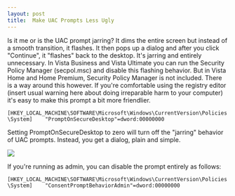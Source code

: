```yaml
---
layout: post
title:  Make UAC Prompts Less Ugly
---
```

Is it me or is the UAC prompt jarring? It dims the entire screen but instead of a smooth transition, it flashes. It then pops up a dialog and after you click "Continue", it "flashes" back to the desktop. It's jarring and entirely unnecessary. In Vista Business and Vista Ultimate you can run the Security Policy Manager (secpol.msc) and disable this flashing behavior. But in Vista Home and Home Premium, Security Policy Manager is not included. There is a way around this however. If you're comfortable using the registry editor (insert usual warning here about doing irreparable harm to your computer) it's easy to make this prompt a bit more friendlier.

`[HKEY_LOCAL_MACHINE\SOFTWARE\Microsoft\Windows\CurrentVersion\Policies\System]   
"PromptOnSecureDesktop"=dword:00000000`

Setting PromptOnSecureDesktop to zero will turn off the "jarring" behavior of UAC prompts. Instead, you get a dialog, plain and simple.

![](http://s3.amazonaws.com/BlueOnionSoftware/Blog/uac.png)

If you're running as admin, you can disable the prompt entirely as follows:

`[HKEY_LOCAL_MACHINE\SOFTWARE\Microsoft\Windows\CurrentVersion\Policies\System]   
"ConsentPromptBehaviorAdmin"=dword:00000000`
